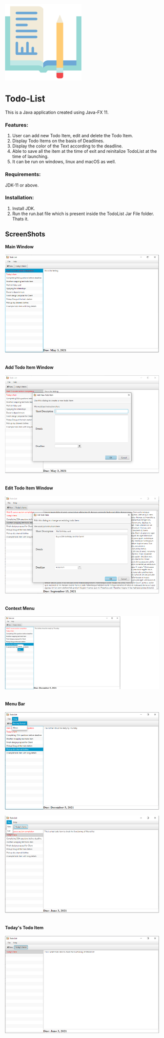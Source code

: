 <img src="https://github.com/CryptoSingh1337/todo-list/blob/master/src/com/saransh/todolist/icon/icon.png" height="250" width="250" alt="Logo">

# Todo-List
This is a Java application created using Java-FX 11.

### Features:
1. User can add new Todo Item, edit and delete the Todo Item.
2. Display Todo Items on the basis of Deadlines.
3. Display the color of the Text according to the deadline.
4. Able to save all the item at the time of exit and reinitalize TodoList at the time of launching.
5. It can be run on windows, linux and macOS as well.

### Requirements:
 JDK-11 or above.

### Installation:
1. Install JDK.
2. Run the run.bat file which is present inside the TodoList Jar File folder.
Thats it.

## ScreenShots
<p align="center">
 
#### Main Window
<img src="Screenshots/Main.png"><br><br>
#### Add Todo Item Window
<img src="Screenshots/Add.PNG"><br><br>
#### Edit Todo Item Window
<img src="Screenshots/Edit.PNG"><br><br>
#### Context Menu
<img src="Screenshots/ContextMenu.png"><br><br>
#### Menu Bar
<img src="Screenshots/MenuBar1.PNG"><br><br>
<img src="Screenshots/MenuBar2.PNG"><br><br>
 
#### Today's Todo Item
<img src="Screenshots/TodaysItem.PNG">
</p>
